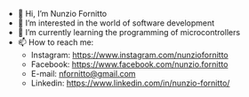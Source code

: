 - 👋 Hi, I’m Nunzio Fornitto
- 👀 I’m interested in the world of software development
- 🌱 I’m currently learning the programming of microcontrollers
- 📫 How to reach me:
     - Instagram: https://www.instagram.com/nunziofornitto 
     - Facebook: https://www.facebook.com/nunzio.fornitto 
     - E-mail: nfornitto@gmail.com
     - Linkedin: https://www.linkedin.com/in/nunzio-fornitto/   

<!---
NunzioFornitto/NunzioFornitto is a ✨ special ✨ repository because its `README.md` (this file) appears on your GitHub profile.
You can click the Preview link to take a look at your changes.
--->
